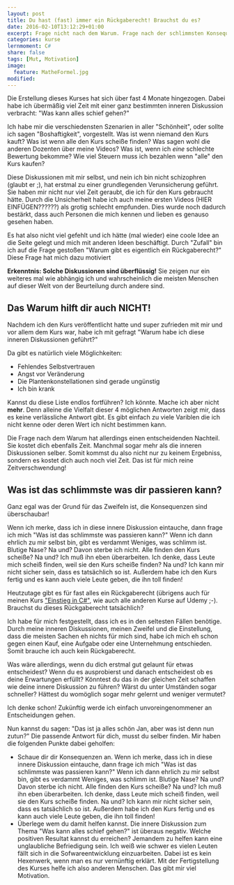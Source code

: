 ```yaml
---
layout: post
title: Du hast (fast) immer ein Rückgaberecht! Brauchst du es?
date: 2016-02-10T13:12:29+01:00
excerpt: Frage nicht nach dem Warum. Frage nach der schlimmsten Konsequenz und triff eine Entscheidung. Nur so kommst du voran.
categories: kurse
lernmoment: C#
share: false
tags: [Mut, Motivation]
image:
  feature: MatheFormel.jpg
modified:
---
```


Die Erstellung dieses Kurses hat sich über fast 4 Monate hingezogen. Dabei habe ich übermäßig viel Zeit mit einer ganz bestimmten inneren Diskussion verbracht: "Was kann alles schief gehen?"

Ich habe mir die verschiedensten Szenarien in aller "Schönheit", oder sollte ich sagen "Boshaftigkeit", vorgestellt. Was ist wenn niemand den Kurs kauft? Was ist wenn alle den Kurs scheiße finden? Was sagen wohl die anderen Dozenten über meine Videos? Was ist, wenn ich *eine* schlechte Bewertung bekomme? Wie viel Steuern muss ich bezahlen wenn "alle" den Kurs kaufen?

Diese Diskussionen mit mir selbst, und nein ich bin nicht schizophren (glaubt er ;), hat erstmal zu einer grundlegenden Verunsicherung geführt. Sie haben mir nicht nur viel Zeit geraubt, die ich für den Kurs gebraucht hätte. Durch die Unsicherheit habe ich auch meine ersten Videos (HIER EINFÜGEN??????) als grotig schlecht empfunden. Dies wurde noch dadurch bestärkt, dass auch Personen die mich kennen und lieben es genauso gesehen haben.

Es hat also nicht viel gefehlt und ich hätte (mal wieder) eine coole Idee an die Seite gelegt und mich mit anderen Ideen beschäftigt. Durch "Zufall" bin ich auf die Frage gestoßen "Warum gibt es eigentlich ein Rückgaberecht?" Diese Frage hat mich dazu motiviert 

**Erkenntnis: Solche Diskussionen sind überflüssig!** Sie zeigen nur ein weiteres mal wie abhängig ich und wahrscheinlich die meisten Menschen auf dieser Welt von der Beurteilung durch andere sind.

## Das Warum hilft dir auch NICHT!

Nachdem ich den Kurs veröffentlicht hatte und super zufrieden mit mir und vor allem dem Kurs war, habe ich mit gefragt "Warum habe ich diese inneren Diskussionen geführt?"

Da gibt es natürlich viele Möglichkeiten:

- Fehlendes Selbstvertrauen
- Angst vor Veränderung
- Die Plantenkonstellationen sind gerade ungünstig
- Ich bin krank

Kannst du diese Liste endlos fortführen? Ich könnte. Mache ich aber nicht **mehr**. Denn alleine die Vielfalt dieser 4 möglichen Antworten zeigt mir, dass es keine verlässliche Antwort gibt. Es gibt einfach zu viele Variblen die ich nicht kenne oder deren Wert ich nicht bestimmen kann.

Die Frage nach dem Warum hat allerdings einen entscheidenden Nachteil. Sie kostet dich ebenfalls Zeit. Manchmal sogar mehr als die inneren Diskussionen selber. Somit kommst du also nicht nur zu keinem Ergebniss, sondern es kostet dich auch noch viel Zeit. Das ist für mich reine Zeitverschwendung!

## Was ist das schlimmste was dir passieren kann?

Ganz egal was der Grund für das Zweifeln ist, die Konsequenzen sind überschaubar!

Wenn ich merke, dass ich in diese innere Diskussion eintauche, dann frage ich mich "Was ist das schlimmste was passieren kann?" Wenn ich dann ehrlich zu mir selbst bin, gibt es verdammt Weniges, was schlimm ist. Blutige Nase? Na und? Davon sterbe ich nicht. Alle finden den Kurs scheiße? Na und? Ich muß ihn eben überarbeiten. Ich denke, dass Leute mich scheiß finden, weil sie den Kurs scheiße finden? Na und? Ich kann mir nicht sicher sein, dass es tatsächlich so ist. Außerdem habe ich den Kurs fertig und es kann auch viele Leute geben, die ihn toll finden!

Heutzutage gibt es für fast alles ein Rückgaberecht (übrigens auch für meinen Kurs ["Einstieg in C#"](https://einstieg-in-csharp.lernmoment.de/lernmoment/), wie auch alle anderen Kurse auf Udemy ;-). Brauchst du dieses Rückgaberecht tatsächlich?

Ich habe für mich festgestellt, dass ich es in den seltesten Fällen benötige. Durch meine inneren Diskussionen, meinen Zweifel und die Einstellung, dass die meisten Sachen eh nichts für mich sind, habe ich mich eh schon gegen einen Kauf, eine Aufgabe oder eine Unternehmung entschieden. Somit brauche ich auch kein Rückgaberecht.

Was wäre allerdings, wenn du dich erstmal gut gelaunt für etwas entscheidest? Wenn du es ausprobierst und danach entscheidest ob es deine Erwartungen erfüllt? Könntest du das in der gleichen Zeit schaffen wie deine innere Diskussion zu führen? Wärst du unter Umständen sogar schneller? Hättest du womöglich sogar mehr gelernt und weniger vermutet?

Ich denke schon! Zukünftig werde ich einfach unvoreingenommener an Entscheidungen gehen. 

Nun kannst du sagen: "Das ist ja alles schön Jan, aber was ist denn nun zutun?" Die passende Antwort für dich, musst du selber finden. Mir haben die folgenden Punkte dabei geholfen:

- Schaue dir dir Konsequenzen an. Wenn ich merke, dass ich in diese innere Diskussion eintauche, dann frage ich mich "Was ist das schlimmste was passieren kann?" Wenn ich dann ehrlich zu mir selbst bin, gibt es verdammt Weniges, was schlimm ist. Blutige Nase? Na und? Davon sterbe ich nicht. Alle finden den Kurs scheiße? Na und? Ich muß ihn eben überarbeiten. Ich denke, dass Leute mich scheiß finden, weil sie den Kurs scheiße finden. Na und? Ich kann mir nicht sicher sein, dass es tatsächlich so ist. Außerdem habe ich den Kurs fertig und es kann auch viele Leute geben, die ihn toll finden!
- Überlege wem du damit helfen kannst. Die innere Diskussion zum Thema "Was kann alles schief gehen?" ist überaus negativ. Welche positiven Resultat kannst du erreichen? Jemandem zu helfen kann eine unglaubliche Befriedigung sein. Ich weiß wie schwer es vielen Leuten fällt sich in die Sofwareentwicklung einzuarbeiten. Dabei ist es kein Hexenwerk, wenn man es nur vernünftig erklärt. Mit der Fertigstellung des Kurses helfe ich also anderen Menschen. Das gibt mir viel Motivation.

